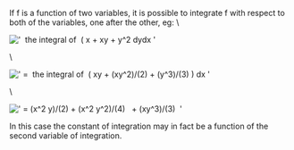 If f is a function of two variables, it is possible to integrate f with
respect to both of the variables, one after the other, eg: \\

!['  the integral of  ( x + xy + y\^2 dydx '](../dictionary/equation_images/2653.1..png)

\\

![' =  the integral of  ( xy + (xy\^2)/(2) + (y\^3)/(3) ) dx '](../dictionary/equation_images/2653.2..png)

\\

![' = (x\^2 y)/(2) + (x\^2 y\^2)/(4)   + (xy\^3)/(3)  '](../dictionary/equation_images/2653.3..png)

In this case the constant of integration may in fact be a function of
the second variable of integration.
